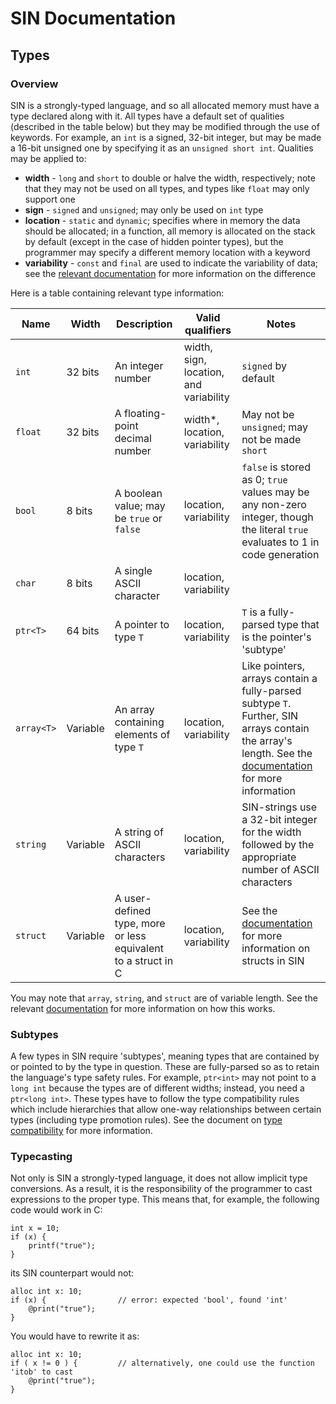 # SIN Documentation

## Types

### Overview

SIN is a strongly-typed language, and so all allocated memory must have a type declared along with it. All types have a default set of qualities (described in the table below) but they may be modified through the use of keywords. For example, an `int` is a signed, 32-bit integer, but may be made a 16-bit unsigned one by specifying it as an `unsigned short int`. Qualities may be applied to:

* **width** - `long` and `short` to double or halve the width, respectively; note that they may not be used on all types, and types like `float` may only support one
* **sign** - `signed` and `unsigned`; may only be used on `int` type
* **location** - `static` and `dynamic`; specifies where in memory the data should be allocated; in a function, all memory is allocated on the stack by default (except in the case of hidden pointer types), but the programmer may specify a different memory location with a keyword
* **variability** - `const` and `final` are used to indicate the variability of data; see the [relevant documentation](Constants.md) for more information on the difference

Here is a table containing relevant type information:

| Name | Width | Description | Valid qualifiers | Notes |
| ---- | ----- | ----------- | ---------------- | ----- |
| `int` | 32 bits | An integer number | width, sign, location, and variability | `signed` by default |
| `float` | 32 bits | A floating-point decimal number | width*, location, variability | May not be `unsigned`; may not be made `short` |
| `bool` | 8 bits | A boolean value; may be `true` or `false` | location, variability | `false` is stored as 0; `true` values may be any non-zero integer, though the literal `true` evaluates to 1 in code generation |
| `char` | 8 bits | A single ASCII character | location, variability | |
| `ptr<T>` | 64 bits | A pointer to type `T` | location, variability | `T` is a fully-parsed type that is the pointer's 'subtype' |
| `array<T>` | Variable | An array containing elements of type `T` | location, variability | Like pointers, arrays contain a fully-parsed subtype `T`. Further, SIN arrays contain the array's length. See the [documentation](Arrays.md) for more information |
| `string` | Variable | A string of ASCII characters | location, variability | SIN-strings use a 32-bit integer for the width followed by the appropriate number of ASCII characters |
| `struct` | Variable | A user-defined type, more or less equivalent to a struct in C | location, variability | See the [documentation](Structs.md) for more information on structs in SIN |

You may note that `array`, `string`, and `struct` are of variable length. See the relevant [documentation](Hidden%20Pointer%20Types.md) for more information on how this works.

### Subtypes

A few types in SIN require 'subtypes', meaning types that are contained by or pointed to by the type in question. These are fully-parsed so as to retain the language's type safety rules. For example, `ptr<int>` may not point to a `long int` because the types are of different widths; instead, you need a `ptr<long int>`. These types have to follow the type compatibility rules which include hierarchies that allow one-way relationships between certain types (including type promotion rules). See the document on [type compatibility](Type%20Compatibility.md) for more information.

### Typecasting

Not only is SIN a strongly-typed language, it does not allow implicit type conversions. As a result, it is the responsibility of the programmer to cast expressions to the proper type. This means that, for example, the following code would work in C:

    int x = 10;
    if (x) {
        printf("true");
    }

its SIN counterpart would not:

    alloc int x: 10;
    if (x) {                // error: expected 'bool', found 'int'
        @print("true");
    }

You would have to rewrite it as:

    alloc int x: 10;
    if ( x != 0 ) {         // alternatively, one could use the function 'itob' to cast
        @print("true");
    }
